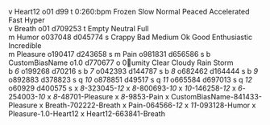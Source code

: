 v Heart12 o01 d99 t 0:260:bpm Frozen Slow Normal Peaced Accelerated Fast Hyper  
v Breath o01 d709253 t Empty Neutral Full  
m Humor o037048 d045774 s Crappy Bad Medium Ok Good Enthusiastic Incredible  
m Pleasure o190417 d243658 s 
m Pain o981831 d656586 s 
b CustomBiasName o1.0 d770677 o 0:100:umity Clear Cloudy Rain Storm  
b _6_ o199268 d70216 s 
b _7_ o042393 d144787 s 
b _8_ o682462 d164444 s 
b _9_ o892883 d378823 s 
q _10_ o878851 d49517 s 
q _11_ o665584 d697013 s 
q _12_ o60929 d400575 s 
x _8_-323045-_12_
x _8_-800693-_10_
x _10_-146258-_12_
x _6_-254003-_10_
x _8_-48701-Pleasure
x _8_-9853-Pain
x CustomBiasName-841433-Pleasure
x Breath-702222-Breath
x Pain-064566-_12_
x _11_-093128-Humor
x Pleasure-1.0-Heart12
x Heart12-663841-Breath

